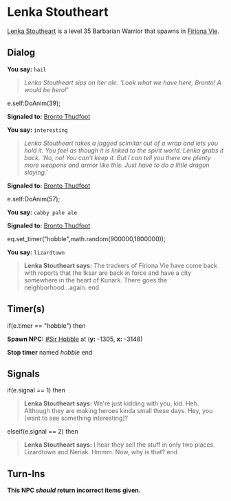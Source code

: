 # Lenka Stoutheart



[Lenka Stoutheart](/npc/10136) is a level 35 Barbarian Warrior that spawns in [Firiona Vie](/zone/84).



## Dialog

**You say:** `hail`



>*Lenka Stoutheart sips on her ale.  'Look what we have here, Bronto!  A would be hero!'*


e.self:DoAnim(39);


**Signaled to:**  [Bronto Thudfoot](/npc/84129)

**You say:** `interesting`



>*Lenka Stoutheart takes a jagged scimitar out of a wrap and lets you hold it.  You feel as though it is linked to the spirit world.  Lenka grabs it back.  'No, no!  You can't keep it.  But I can tell you there are plenty more weapons and armor like this.  Just have to do a little dragon slaying.'*


**Signaled to:**  [Bronto Thudfoot](/npc/84129)


e.self:DoAnim(57);

**You say:** `cabby pale ale`



**Signaled to:**  [Bronto Thudfoot](/npc/84129)


eq.set_timer("hobble",math.random(900000,1800000));

**You say:** `lizardtown`



>**Lenka Stoutheart says:** The trackers of Firiona Vie have come back with reports that the Iksar are back in force and have a city somewhere in the heart of Kunark. There goes the neighborhood...again.
end



## Timer(s)

if(e.timer == "hobble") then


**Spawn NPC:**  [\#Sir Hobble](/npc/84005) at (**y:** -1305, **x:** -3148)


**Stop timer** named *hobble*
end



## Signals

if(e.signal == 1) then


>**Lenka Stoutheart says:** We're just kidding with you, kid. Heh.  Although they are making heroes kinda small these days.  Hey, you [want to see something interesting]?

elseif(e.signal == 2) then


>**Lenka Stoutheart says:** I hear they sell the stuff in only two places. Lizardtown and Neriak. Hmmm. Now, why is that?
end



## Turn-Ins



**This NPC *should* return incorrect items given.**





